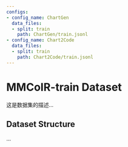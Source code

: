 ```yaml
---
configs:
- config_name: ChartGen
  data_files:
  - split: train
    path: ChartGen/train.jsonl
- config_name: Chart2Code
  data_files:
  - split: train
    path: Chart2Code/train.jsonl
---
```


# MMCoIR-train Dataset

这是数据集的描述...

## Dataset Structure

...